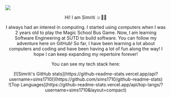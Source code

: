 <p align="centre">
  <img src="https://github.com/sims1710/sims1710/assets/87659722/db2613a4-e318-42bc-90ba-cc63fb7b6f86" />
</p>

<p align="center"> 
  Hi! I am Simriti ☺️🌼✨ 
</p>

<p align="center">
  I always had an interest in computing. I started using computers when I was 2 years old to play the Magic School Bus Game. Now, I am learning Software Engineering at SUTD to build software. You can follow my adventure here on GitHub! So far, I have been learning a lot about computers and coding and have been having a lot of fun along the way! I hope I can keep expanding my repertoire forever!
</p>

<p align="center">
  You can see my tech stack here:
</p>

<div align="center">
[![Simriti's GitHub stats](https://github-readme-stats.vercel.app/api?username=sims1710)](https://github.com/sims1710/github-readme-stats)
</div>

<div align="center">
![Top Languages](https://github-readme-stats.vercel.app/api/top-langs/?username=sims1710&layout=compact)
</div>
